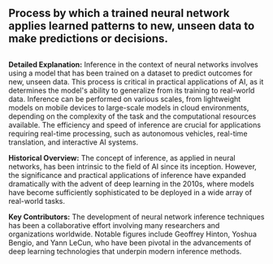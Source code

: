 ## Process by which a trained neural network applies learned patterns to new, unseen data to make predictions or decisions.
##
 
**Detailed Explanation:** Inference in the context of neural networks involves using a model that has been trained on a dataset to predict outcomes for new, unseen data. This process is critical in practical applications of AI, as it determines the model's ability to generalize from its training to real-world data. Inference can be performed on various scales, from lightweight models on mobile devices to large-scale models in cloud environments, depending on the complexity of the task and the computational resources available. The efficiency and speed of inference are crucial for applications requiring real-time processing, such as autonomous vehicles, real-time translation, and interactive AI systems.

**Historical Overview:** The concept of inference, as applied in neural networks, has been intrinsic to the field of AI since its inception. However, the significance and practical applications of inference have expanded dramatically with the advent of deep learning in the 2010s, where models have become sufficiently sophisticated to be deployed in a wide array of real-world tasks.

**Key Contributors:** The development of neural network inference techniques has been a collaborative effort involving many researchers and organizations worldwide. Notable figures include Geoffrey Hinton, Yoshua Bengio, and Yann LeCun, who have been pivotal in the advancements of deep learning technologies that underpin modern inference methods.